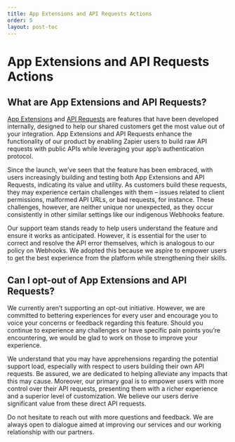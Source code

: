 ```yaml
---
title: App Extensions and API Requests Actions
order: 5
layout: post-toc
---
```


# App Extensions and API Requests Actions

## What are App Extensions and API Requests?

[App Extensions](https://help.zapier.com/hc/en-us/articles/16276574838925-App-Extensions-in-Zapier) and [API Requests](https://help.zapier.com/hc/en-us/articles/12899607716493-Set-up-an-API-request-action#prerequisites-0-0) are features that have been developed internally, designed to help our shared customers get the most value out of your integration. App Extensions and API Requests enhance the functionality of our product by enabling Zapier users to build raw API requests with public APIs while leveraging your app’s authentication protocol.

Since the launch, we’ve seen that the feature has been embraced, with users increasingly building and testing both App Extensions and API Requests, indicating its value and utility. As customers build these requests, they may experience certain challenges with them – issues related to client permissions, malformed API URLs, or bad requests, for instance. These challenges, however, are neither unique nor unexpected, as they occur consistently in other similar settings like our indigenous Webhooks feature.

Our support team stands ready to help users understand the feature and ensure it works as anticipated. However, it is essential for the user to correct and resolve the API error themselves, which is analogous to our policy on Webhooks. We adopted this because we aspire to empower users to get the best experience from the platform while strengthening their skills.

## Can I opt-out of App Extensions and API Requests?

We currently aren’t supporting an opt-out initiative. However, we are committed to bettering experiences for every user and encourage you to voice your concerns or feedback regarding this feature. Should you continue to experience any challenges or have specific pain points you’re encountering, we would be glad to work on those to improve your experience.

We understand that you may have apprehensions regarding the potential support load, especially with respect to users building their own API requests. Be assured, we are dedicated to helping alleviate any impacts that this may cause. Moreover, our primary goal is to empower users with more control over their API requests, presenting them with a richer experience and a superior level of customization. We believe our users derive significant value from these direct API requests.

Do not hesitate to reach out with more questions and feedback. We are always open to dialogue aimed at improving our services and our working relationship with our partners.
